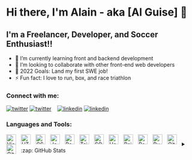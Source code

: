 # Hi there, I'm Alain - aka [Al Guise] 👋 

## I'm a Freelancer, Developer, and Soccer Enthusiast!!

- 🌱 I’m currently learning front and backend development
- 👯 I’m looking to collaborate with other front-end web developers
- 🥅 2022 Goals: Land my first SWE job!
- ⚡ Fun fact: I love to run, box, and race triathlon

### Connect with me:


[![twitter](./img/twitter-light.svg)](https://twitter.com/theAlGuise#gh-light-mode-only)
[![twitter](./img/twitter-dark.svg)](https://twitter.com/theAlGuise#gh-dark-mode-only)
&nbsp;&nbsp;
[![linkedin](./img/linkedin-light.svg)](https://linkedin.com/in/alain-giessel#gh-light-mode-only)
[![linkedin](./img/linkedin-dark.svg)](https://linkedin.com/in/alain-giessel#gh-dark-mode-only)
&nbsp;&nbsp;
<!-- [![discord](./img/linkedin-light.svg)](https://linkedin.com/in/alain-giessel#gh-light-mode-only)
[![discord](./img/linkedin-light.svg)](https://linkedin.com/in/alain-giessel#gh-light-mode-only) -->



### Languages and Tools:

<img align="left" alt="Visual Studio Code" width="26px" src="https://cdn.jsdelivr.net/gh/devicons/devicon/icons/vscode/vscode-original.svg" style="padding-right:10px;" />
<img align="left" alt="HTML5" width="26px" src="https://cdn.jsdelivr.net/gh/devicons/devicon/icons/html5/html5-original.svg" style="padding-right:10px;" />
<img align="left" alt="CSS3" width="26px" src="https://cdn.jsdelivr.net/gh/devicons/devicon/icons/css3/css3-original.svg" style="padding-right:10px;" />
<img align="left" alt="JavaScript" width="26px" src="https://cdn.jsdelivr.net/gh/devicons/devicon/icons/javascript/javascript-original.svg" style="padding-right:10px;" />
<img align="left" alt="React" width="26px" src="https://cdn.jsdelivr.net/gh/devicons/devicon/icons/react/react-original.svg" style="padding-right:10px;" />
<img align="left" alt="TailWind" width="26px" src="https://cdn.jsdelivr.net/gh/devicons/devicon/icons/tailwindcss/tailwindcss-plain.svg" style="padding-right:10px;" />
<img align="left" alt="SQLite" width="26px" src="https://cdn.jsdelivr.net/gh/devicons/devicon/icons/sqlite/sqlite-original.svg" style="padding-right:10px;" />
<img align="left" alt="Heroku" width="26px" src="https://cdn.jsdelivr.net/gh/devicons/devicon/icons/heroku/heroku-original.svg" style="padding-right:10px;" />
<img align="left" alt="Rails" width="26px" src="https://cdn.jsdelivr.net/gh/devicons/devicon/icons/rails/rails-original-wordmark.svg" style="padding-right:10px;" />
<img align="left" alt="PostgreSQL" width="26px" src="https://cdn.jsdelivr.net/gh/devicons/devicon/icons/postgresql/postgresql-original.svg" style="padding-right:10px;" />
<img align="left" alt="Ruby" width="26px" src="https://cdn.jsdelivr.net/gh/devicons/devicon/icons/ruby/ruby-original.svg" style="padding-right:10px;" />
<img align="left" alt="Git" width="26px" src="https://cdn.jsdelivr.net/gh/devicons/devicon/icons/git/git-original.svg" style="padding-right:10px;" />
<img align="left" alt="GitHub" width="26px" src="https://cdn.jsdelivr.net/gh/devicons/devicon/icons/github/github-original.svg" style="padding-right:10px;" />

<br />

<details>
  <summary>:zap: GitHub Stats</summary>

  <img align="left" alt="AlGuise's GitHub Stats" src="https://github-readme-stats.vercel.app/api?username=AlGuise&show_icons=true&hide_border=false&title_color=ff652f&icon_color=FFE400&bg_color=09131B&text_color=ffffff&border_color=0c1a25" />

</details>

[twitter]: https://twitter.com/theAlGuise
[linkedin]: https://linkedin.com/in/alain-giessel
